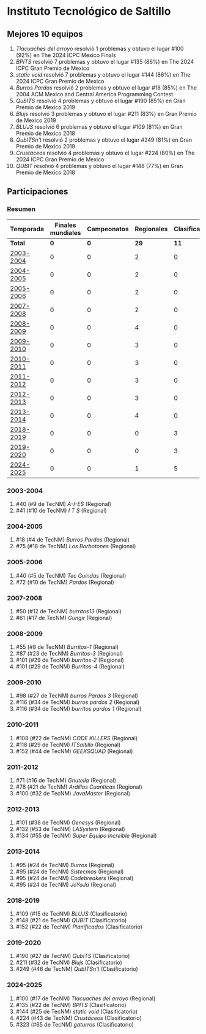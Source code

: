 # Instituto Tecnológico de Saltillo

## Mejores 10 equipos

1. _Tlacuaches del arroyo_ resolvió 1 problemas y obtuvo el lugar #100 (92%) en The 2024 ICPC Mexico Finals
1. _BPITS_ resolvió 7 problemas y obtuvo el lugar #135 (86%) en The 2024 ICPC Gran Premio de Mexico
1. _static void_ resolvió 7 problemas y obtuvo el lugar #144 (86%) en The 2024 ICPC Gran Premio de Mexico
1. _Burros Pardos_ resolvió 2 problemas y obtuvo el lugar #18 (85%) en The 2004 ACM Mexico and Central America Programming Contest
1. _QubITS_ resolvió 4 problemas y obtuvo el lugar #190 (85%) en Gran Premio de Mexico 2019
1. _Blujs_ resolvió 3 problemas y obtuvo el lugar #211 (83%) en Gran Premio de Mexico 2019
1. _BLUJS_ resolvió 6 problemas y obtuvo el lugar #109 (81%) en Gran Premio de Mexico 2018
1. _QubITSn't_ resolvió 2 problemas y obtuvo el lugar #249 (81%) en Gran Premio de Mexico 2019
1. _Crustáceos_ resolvió 4 problemas y obtuvo el lugar #224 (80%) en The 2024 ICPC Gran Premio de Mexico
1. _QUBIT_ resolvió 4 problemas y obtuvo el lugar #148 (77%) en Gran Premio de Mexico 2018

## Participaciones

### Resumen

| Temporada | Finales mundiales | Campeonatos | Regionales | Clasificatorios | Equipos |
| --- | --- | --- | --- | --- | --- |
| **Total** | **0** | **0** | **29** | **11** | **39** |
| [2003-2004](#2003-2004) | 0 | 0 | 2 | 0 | 2 |
| [2004-2005](#2004-2005) | 0 | 0 | 2 | 0 | 2 |
| [2005-2006](#2005-2006) | 0 | 0 | 2 | 0 | 2 |
| [2007-2008](#2007-2008) | 0 | 0 | 2 | 0 | 2 |
| [2008-2009](#2008-2009) | 0 | 0 | 4 | 0 | 4 |
| [2009-2010](#2009-2010) | 0 | 0 | 3 | 0 | 3 |
| [2010-2011](#2010-2011) | 0 | 0 | 3 | 0 | 3 |
| [2011-2012](#2011-2012) | 0 | 0 | 3 | 0 | 3 |
| [2012-2013](#2012-2013) | 0 | 0 | 3 | 0 | 3 |
| [2013-2014](#2013-2014) | 0 | 0 | 4 | 0 | 4 |
| [2018-2019](#2018-2019) | 0 | 0 | 0 | 3 | 3 |
| [2019-2020](#2019-2020) | 0 | 0 | 0 | 3 | 3 |
| [2024-2025](#2024-2025) | 0 | 0 | 1 | 5 | 5 |

### 2003-2004

1. #40 (#9 de TecNM) _A-I-ES_ (Regional)
1. #41 (#10 de TecNM) _I T S_ (Regional)

### 2004-2005

1. #18 (#4 de TecNM) _Burros Pardos_ (Regional)
1. #75 (#18 de TecNM) _Los Borbotones_ (Regional)

### 2005-2006

1. #40 (#5 de TecNM) _Tec Guindas_ (Regional)
1. #72 (#10 de TecNM) _Pardos_ (Regional)

### 2007-2008

1. #50 (#12 de TecNM) _burritos13_ (Regional)
1. #61 (#17 de TecNM) _Gungir_ (Regional)

### 2008-2009

1. #55 (#8 de TecNM) _Burritos-1_ (Regional)
1. #87 (#23 de TecNM) _Burritos-3_ (Regional)
1. #101 (#29 de TecNM) _burritos-2_ (Regional)
1. #101 (#29 de TecNM) _Burritos-4_ (Regional)

### 2009-2010

1. #98 (#27 de TecNM) _burros Pardos 3_ (Regional)
1. #116 (#34 de TecNM) _burros pardos 2_ (Regional)
1. #116 (#34 de TecNM) _burritos pardos 1_ (Regional)

### 2010-2011

1. #108 (#22 de TecNM) _CODE KILLERS_ (Regional)
1. #118 (#29 de TecNM) _ITSaltillo_ (Regional)
1. #152 (#44 de TecNM) _GEEKSQUAD_ (Regional)

### 2011-2012

1. #71 (#16 de TecNM) _Gnutella_ (Regional)
1. #78 (#21 de TecNM) _Ardillas Cuanticas_ (Regional)
1. #100 (#32 de TecNM) _JavaMaster_ (Regional)

### 2012-2013

1. #101 (#38 de TecNM) _Genesys_ (Regional)
1. #132 (#53 de TecNM) _LASystem_ (Regional)
1. #134 (#55 de TecNM) _Super Equipo Increible_ (Regional)

### 2013-2014

1. #95 (#24 de TecNM) _Burros_ (Regional)
1. #95 (#24 de TecNM) _Sistecmas_ (Regional)
1. #95 (#24 de TecNM) _Codebreakers_ (Regional)
1. #95 (#24 de TecNM) _JoYaJa_ (Regional)

### 2018-2019

1. #109 (#15 de TecNM) _BLUJS_ (Clasificatorio)
1. #148 (#21 de TecNM) _QUBIT_ (Clasificatorio)
1. #152 (#22 de TecNM) _Planificados_ (Clasificatorio)

### 2019-2020

1. #190 (#27 de TecNM) _QubITS_ (Clasificatorio)
1. #211 (#32 de TecNM) _Blujs_ (Clasificatorio)
1. #249 (#46 de TecNM) _QubITSn't_ (Clasificatorio)

### 2024-2025

1. #100 (#17 de TecNM) _Tlacuaches del arroyo_ (Regional)
1. #135 (#22 de TecNM) _BPITS_ (Clasificatorio)
1. #144 (#25 de TecNM) _static void_ (Clasificatorio)
1. #224 (#43 de TecNM) _Crustáceos_ (Clasificatorio)
1. #323 (#65 de TecNM) _gaturros_ (Clasificatorio)



